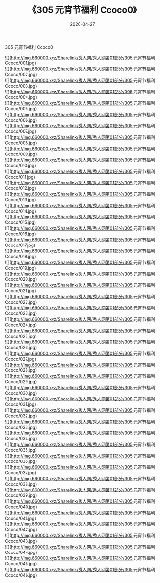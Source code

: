 ﻿---
layout: post
title:  《305 元宵节福利 Ccoco0》
date:   2020-04-27
img: http://img.660000.xyz/Sharelink/秀人网/秀人网第01部分/305 元宵节福利 Ccoco0/000.jpg
categories: [美女, 清纯, 唯美]
---

305 元宵节福利 Ccoco0

  ![](http://img.660000.xyz/Sharelink/秀人网/秀人网第01部分/305 元宵节福利 Ccoco/001.jpg) <br> ![](http://img.660000.xyz/Sharelink/秀人网/秀人网第01部分/305 元宵节福利 Ccoco/002.jpg) <br> ![](http://img.660000.xyz/Sharelink/秀人网/秀人网第01部分/305 元宵节福利 Ccoco/003.jpg) <br> ![](http://img.660000.xyz/Sharelink/秀人网/秀人网第01部分/305 元宵节福利 Ccoco/004.jpg) <br> ![](http://img.660000.xyz/Sharelink/秀人网/秀人网第01部分/305 元宵节福利 Ccoco/005.jpg) <br> ![](http://img.660000.xyz/Sharelink/秀人网/秀人网第01部分/305 元宵节福利 Ccoco/006.jpg) <br> ![](http://img.660000.xyz/Sharelink/秀人网/秀人网第01部分/305 元宵节福利 Ccoco/007.jpg) <br> ![](http://img.660000.xyz/Sharelink/秀人网/秀人网第01部分/305 元宵节福利 Ccoco/008.jpg) <br> ![](http://img.660000.xyz/Sharelink/秀人网/秀人网第01部分/305 元宵节福利 Ccoco/009.jpg) <br> ![](http://img.660000.xyz/Sharelink/秀人网/秀人网第01部分/305 元宵节福利 Ccoco/010.jpg) <br> ![](http://img.660000.xyz/Sharelink/秀人网/秀人网第01部分/305 元宵节福利 Ccoco/011.jpg) <br> ![](http://img.660000.xyz/Sharelink/秀人网/秀人网第01部分/305 元宵节福利 Ccoco/012.jpg) <br> ![](http://img.660000.xyz/Sharelink/秀人网/秀人网第01部分/305 元宵节福利 Ccoco/013.jpg) <br> ![](http://img.660000.xyz/Sharelink/秀人网/秀人网第01部分/305 元宵节福利 Ccoco/014.jpg) <br> ![](http://img.660000.xyz/Sharelink/秀人网/秀人网第01部分/305 元宵节福利 Ccoco/015.jpg) <br> ![](http://img.660000.xyz/Sharelink/秀人网/秀人网第01部分/305 元宵节福利 Ccoco/016.jpg) <br> ![](http://img.660000.xyz/Sharelink/秀人网/秀人网第01部分/305 元宵节福利 Ccoco/017.jpg) <br> ![](http://img.660000.xyz/Sharelink/秀人网/秀人网第01部分/305 元宵节福利 Ccoco/018.jpg) <br> ![](http://img.660000.xyz/Sharelink/秀人网/秀人网第01部分/305 元宵节福利 Ccoco/019.jpg) <br> ![](http://img.660000.xyz/Sharelink/秀人网/秀人网第01部分/305 元宵节福利 Ccoco/020.jpg) <br> ![](http://img.660000.xyz/Sharelink/秀人网/秀人网第01部分/305 元宵节福利 Ccoco/021.jpg) <br> ![](http://img.660000.xyz/Sharelink/秀人网/秀人网第01部分/305 元宵节福利 Ccoco/022.jpg) <br> ![](http://img.660000.xyz/Sharelink/秀人网/秀人网第01部分/305 元宵节福利 Ccoco/023.jpg) <br> ![](http://img.660000.xyz/Sharelink/秀人网/秀人网第01部分/305 元宵节福利 Ccoco/024.jpg) <br> ![](http://img.660000.xyz/Sharelink/秀人网/秀人网第01部分/305 元宵节福利 Ccoco/025.jpg) <br> ![](http://img.660000.xyz/Sharelink/秀人网/秀人网第01部分/305 元宵节福利 Ccoco/026.jpg) <br> ![](http://img.660000.xyz/Sharelink/秀人网/秀人网第01部分/305 元宵节福利 Ccoco/027.jpg) <br> ![](http://img.660000.xyz/Sharelink/秀人网/秀人网第01部分/305 元宵节福利 Ccoco/028.jpg) <br> ![](http://img.660000.xyz/Sharelink/秀人网/秀人网第01部分/305 元宵节福利 Ccoco/029.jpg) <br> ![](http://img.660000.xyz/Sharelink/秀人网/秀人网第01部分/305 元宵节福利 Ccoco/030.jpg) <br> ![](http://img.660000.xyz/Sharelink/秀人网/秀人网第01部分/305 元宵节福利 Ccoco/031.jpg) <br> ![](http://img.660000.xyz/Sharelink/秀人网/秀人网第01部分/305 元宵节福利 Ccoco/032.jpg) <br> ![](http://img.660000.xyz/Sharelink/秀人网/秀人网第01部分/305 元宵节福利 Ccoco/033.jpg) <br> ![](http://img.660000.xyz/Sharelink/秀人网/秀人网第01部分/305 元宵节福利 Ccoco/034.jpg) <br> ![](http://img.660000.xyz/Sharelink/秀人网/秀人网第01部分/305 元宵节福利 Ccoco/035.jpg) <br> ![](http://img.660000.xyz/Sharelink/秀人网/秀人网第01部分/305 元宵节福利 Ccoco/036.jpg) <br> ![](http://img.660000.xyz/Sharelink/秀人网/秀人网第01部分/305 元宵节福利 Ccoco/037.jpg) <br> ![](http://img.660000.xyz/Sharelink/秀人网/秀人网第01部分/305 元宵节福利 Ccoco/038.jpg) <br> ![](http://img.660000.xyz/Sharelink/秀人网/秀人网第01部分/305 元宵节福利 Ccoco/039.jpg) <br> ![](http://img.660000.xyz/Sharelink/秀人网/秀人网第01部分/305 元宵节福利 Ccoco/040.jpg) <br> ![](http://img.660000.xyz/Sharelink/秀人网/秀人网第01部分/305 元宵节福利 Ccoco/041.jpg) <br> ![](http://img.660000.xyz/Sharelink/秀人网/秀人网第01部分/305 元宵节福利 Ccoco/042.jpg) <br> ![](http://img.660000.xyz/Sharelink/秀人网/秀人网第01部分/305 元宵节福利 Ccoco/043.jpg) <br> ![](http://img.660000.xyz/Sharelink/秀人网/秀人网第01部分/305 元宵节福利 Ccoco/044.jpg) <br> ![](http://img.660000.xyz/Sharelink/秀人网/秀人网第01部分/305 元宵节福利 Ccoco/045.jpg) <br> ![](http://img.660000.xyz/Sharelink/秀人网/秀人网第01部分/305 元宵节福利 Ccoco/046.jpg) <br>